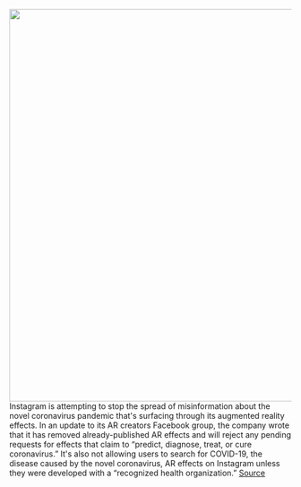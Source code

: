 <img src='https://cdn.vox-cdn.com/thumbor/cciPnczlLPB2RNh2bYjPCzGRDpk=/0x0:2040x1360/1200x800/filters:focal(857x517:1183x843)/cdn.vox-cdn.com/uploads/chorus_image/image/66499467/acastro_190919_1777_instagram_0001.0.0.jpg' width='700px' /><br/>
Instagram is attempting to stop the spread of misinformation about the novel coronavirus pandemic that's surfacing through its augmented reality effects. In an update to its AR creators Facebook group, the company wrote that it has removed already-published AR effects and will reject any pending requests for effects that claim to “predict, diagnose, treat, or cure coronavirus.” It's also not allowing users to search for COVID-19, the disease caused by the novel coronavirus, AR effects on Instagram unless they were developed with a “recognized health organization.”
<a href='https://www.theverge.com/2020/3/13/21179055/instagram-augmented-reality-effect-coronavirus-covid-19'> Source <a/>